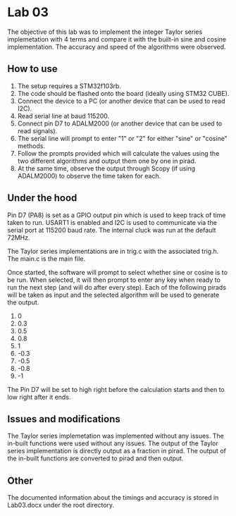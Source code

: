 # Lab 03

The objective of this lab was to implement the integer Taylor series implemetation with 4 terms and compare it with the built-in sine and cosine implementation. The accuracy and speed of the algorithms were observed.

## How to use
1. The setup requires a STM32f103rb.
2. The code should be flashed onto the board (ideally using STM32 CUBE).
3. Connect the device to a PC (or another device that can be used to read I2C).
4. Read serial line at baud 115200.
5. Connect pin D7 to ADALM2000 (or another device that can be used to read signals).
6. The serial line will prompt to enter "1" or "2" for either "sine" or "cosine" methods.
7. Follow the prompts provided which will calculate the values using the two different algorithms and output them one by one in pirad.
8. At the same time, observe the output through Scopy (if using ADALM2000) to observe the time taken for each.

## Under the hood
Pin D7 (PA8) is set as a GPIO output pin which is used to keep track of time taken to run.
USART1 is enabled and I2C is used to communicate via the serial port at 115200 baud rate.
The internal cluck was run at the default 72MHz.

The Taylor series implementations are in trig.c with the associated trig.h.
The main.c is the main file.

Once started, the software will prompt to select whether sine or cosine is to be run. When selected, it will then prompt to enter any key when ready to run the next step (and will do after every step). Each of the following pirads will be taken as input and the selected algorithm will be used to generate the output. 
1. 0
2. 0.3
3. 0.5
4. 0.8
5. 1
6. -0.3
7. -0.5
8. -0.8
9. -1

The Pin D7 will be set to high right before the calculation starts and then to low right after it ends.

## Issues and modifications
The Taylor series implemetation was implemented without any issues.
The in-built functions were used without any issues.
The output of the Taylor series implementation is directly output as a fraction in pirad.
The output of the in-built functions are converted to pirad and then output.

## Other
The documented information about the timings and accuracy is stored in Lab03.docx under the root directory.

